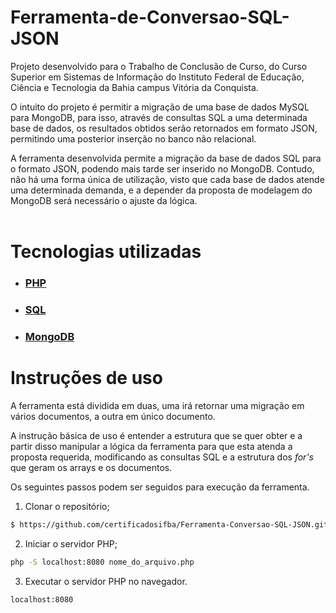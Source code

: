 ﻿# Ferramenta-de-Conversao-SQL-JSON

Projeto desenvolvido para o Trabalho de Conclusão de Curso, do Curso Superior em Sistemas
de Informação do Instituto Federal de Educação, Ciência e Tecnologia da Bahia campus Vitória da
Conquista.

O intuito do projeto é permitir a migração de uma base de dados MySQL para MongoDB, para isso, através de consultas SQL a uma determinada base de dados, os resultados obtidos serão retornados em formato JSON, permitindo uma posterior inserção no banco não relacional.

A ferramenta desenvolvida permite a migração da base de dados SQL para o formato JSON, podendo mais tarde ser inserido no MongoDB. Contudo, não há uma forma única de utilização, visto que cada base de dados atende uma determinada demanda, e a depender da proposta de modelagem do MongoDB será necessário o ajuste da lógica.
<br><br>

# Tecnologias utilizadas

- ### [PHP](https://www.php.net/)
- ### [SQL](https://dev.mysql.com/downloads/mysql/)
- ### [MongoDB](https://www.mongodb.com/try/download/community)

# Instruções de uso

A ferramenta está dividida em duas, uma irá retornar uma migração em vários documentos, a outra em único documento.

A instrução básica de uso é entender a estrutura que se quer obter e a partir disso manipular a lógica da ferramenta para que esta atenda a proposta requerida, modificando as consultas SQL e a estrutura dos <i>for's</i> que geram os arrays e os documentos.

Os seguintes passos podem ser seguidos para execução da ferramenta.
<br>

1. Clonar o repositório;

```bash
$ https://github.com/certificadosifba/Ferramenta-Conversao-SQL-JSON.git
```

2. Iniciar o servidor PHP;

```bash
php -S localhost:8080 nome_do_arquivo.php
```

3. Executar o servidor PHP no navegador.

```bash
localhost:8080
```
